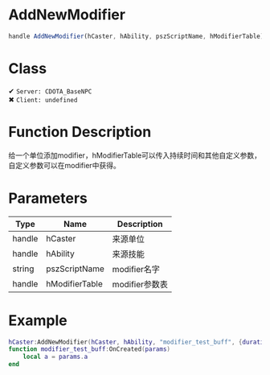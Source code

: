 # AddNewModifier
```js
handle AddNewModifier(hCaster, hAbility, pszScriptName, hModifierTable)
```
# Class
✔ `Server: CDOTA_BaseNPC`  
✖ `Client: undefined`  

# Function Description
给一个单位添加modifier，hModifierTable可以传入持续时间和其他自定义参数，自定义参数可以在modifier中获得。
# Parameters
Type|Name|Description
--|--|--
handle|hCaster|来源单位
handle|hAbility|来源技能
string|pszScriptName|modifier名字
handle|hModifierTable|modifier参数表

# Example
```lua
hCaster:AddNewModifier(hCaster, hAbility, "modifier_test_buff", {duration = 6, a = 3})
function modifier_test_buff:OnCreated(params)
	local a = params.a
end
```